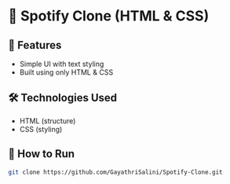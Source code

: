 # 🎵 Spotify Clone (HTML & CSS)  

## 📌 Features  
- Simple UI with text styling <br> 
- Built using only HTML & CSS  <br>

## 🛠️ Technologies Used  
- HTML (structure)  <br>
- CSS (styling)  <br>

## 🚀 How to Run  
```bash
git clone https://github.com/GayathriSalini/Spotify-Clone.git
